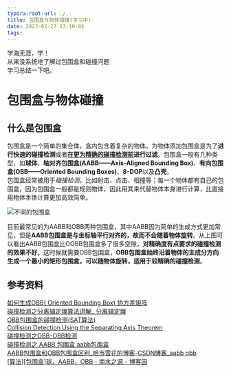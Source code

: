 ```yaml
---
typora-root-url: ./..
title: 包围盒与物体碰撞(学习中)
date: 2023-02-27 13:10:02
tags:
---
```

  
学海无涯，学！  
从来没系统地了解过包围盒和碰撞问题  
学习总结一下吧。
  
<!--more-->
  
# 包围盒与物体碰撞
  
## 什么是包围盒
  
包围盒是一个简单的集合体，盒内包含着复杂的物体。为物体添加包围盒是为了**进行快速的碰撞检测**或者**在<u>更为精确的碰撞检测前</u>进行过滤**。包围盒一般有几种类型，如**球体**、**轴对齐包围盒(AABB——Axis-Aligned Bounding Box)**、**有向包围盒(OBB——Oriented Bounding Boxes)**、**8-DOP**以及**凸壳**。  
包围盒经常被用于*碰撞检测*，比如射击、点击、相撞等；每一个物体都有自己的包围盒，因为包围盒一般都是规则物体，因此用其来代替物体本身进行计算，比直接用物体本体计算更加高效简单。
  
<img src="/imgs/包围盒与物体碰撞/AABB&OBB.jfif" alt="不同的包围盒">
  
目前最常见的为AABB和OBB两种包围盒，其中AABB因为简单的生成方式更加常见，但是**AABB包围盒是与坐标轴平行对齐的，故而不会随着物体旋转**。从上图可以看出AABB包围盒比OOBB包围盒多了很多空隙，**对精确度有点要求的碰撞检测的效果不好**。这时候就需要OBB包围盒，**OBB包围盒始终沿着物体的主成分方向生成一个最小的矩形包围盒，可以随物体旋转，适用于较精确的碰撞检测**。
  
## 参考资料
  
[如何生成OBB( Oriented Bounding Box) 协方差矩阵](https://blog.csdn.net/qing101hua/article/details/53100112)  
[碰撞检测之分离轴定理算法讲解_ 分离轴定理](https://blog.csdn.net/yorhomwang/article/details/54869018)  
[OBB包围盒的碰撞检测(SAT算法)](https://visualgmq.gitee.io/2019/08/10/OBB%E5%8C%85%E5%9B%B4%E7%9B%92%E7%9A%84%E7%A2%B0%E6%92%9E%E6%A3%80%E6%B5%8B/)  
[Collision Detection Using the Separating Axis Theorem](https://gamedevelopment.tutsplus.com/tutorials/collision-detection-using-the-separating-axis-theorem--gamedev-169)  
[碰撞检测之OBB-OBB检测](https://blog.csdn.net/silangquan/article/details/50812425)  
[碰撞检测之 AABB 包围盒 aabb包围盒](https://blog.csdn.net/weixin_43022263/article/details/108550538)  
[AABB包围盒和OBB包围盒区别_哈市雪花的博客-CSDN博客_aabb obb](https://blog.csdn.net/baidu_38621657/article/details/113788440)  
[[算法][包围盒]球，AABB，OBB - 南水之源 - 博客园](https://www.cnblogs.com/lyggqm/p/5386174.html)  
